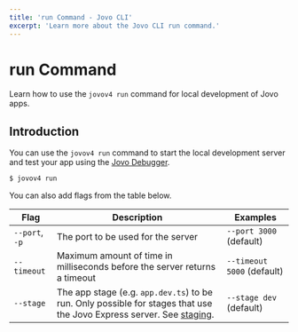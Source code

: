 ```yaml
---
title: 'run Command - Jovo CLI'
excerpt: 'Learn more about the Jovo CLI run command.'
---
```


# run Command

Learn how to use the `jovov4 run` command for local development of Jovo apps.

## Introduction

You can use the `jovov4 run` command to start the local development server and test your app using the [Jovo Debugger](https://v4.jovo.tech/docs/debugger).

```sh
$ jovov4 run
```

You can also add flags from the table below.

| Flag | Description | Examples |
|---|---|---|
| `--port`, `-p` | The port to be used for the server | `--port 3000` (default) |
| `--timeout` | Maximum amount of time in milliseconds before the server returns a timeout | `--timeout 5000` (default) |
| `--stage` | The app stage (e.g. `app.dev.ts`) to be run. Only possible for stages that use the Jovo Express server. See [staging](https://v4.jovo.tech/docs/staging). | `--stage dev` (default) |